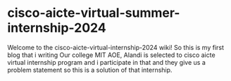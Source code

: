 # cisco-aicte-virtual-summer-internship-2024
Welcome to the cisco-aicte-virtual-internship-2024 wiki! So this is my first blog that i writing Our college MIT AOE, Alandi is selected to cisco aicte virtual internship program and i participate in that and they give us a problem statement so this is  a solution of that internship.
